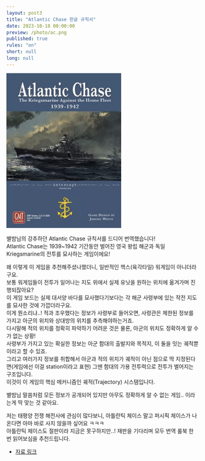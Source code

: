 ```yaml
---
layout: post3
title: "Atlantic Chase 한글 규칙서"
date: 2023-10-18 00:00:00
preview: /photo/ac.png
published: true
rules: "on"
short: null
long: null
---
```


<img src="/photo/ac.png" width="300">

별밤님의 강추하던 Atlantic Chase 규칙서를 드디어 번역했습니다!<br>
Atlantic Chase는 1939~1942 기간동안 벌어진 영국 왕립 해군과 독일 Kriegsmarine의 전투를 묘사하는 게임이에요!

왜 이렇게 이 게임을 추천해주셨나했더니, 일반적인 헥스(육각타일) 워게임이 아니더라구요.<br>
보통 워게임들이 전투가 일어나는 지도 위에서 실제 유닛을 원하는 위치에 옮겨가며 진행되잖아요?<br>
이 게임 보드는 실제 대서양 바다를 묘사했다기보다는 각 해군 사령부에 있는 작전 지도를 묘사한 것에 가깝더라구요.<br>
이게 뭔소리냐..! 적과 조우했다는 정보가 사령부로 들어오면, 사령관은 제한된 정보를 가지고 아군의 위치와 상대방의 위치를 추측해야하는거죠.<br>
다시말해 적의 위치를 정확히 파악하기 어려운 것은 물론, 아군의 위치도 정확하게 알 수가 없는 상황!<br>
사령부가 가지고 있는 확실한 정보는 아군 함대의 출발지와 목적지, 이 둘을 잇는 궤적뿐이라고 할 수 있죠.<br>
그리고 여러가지 정보를 취합해서 아군과 적의 위치가 궤적이 아닌 점으로 딱 지정된다면(게임에선 이걸 station이라고 표현)
그땐 함대의 가용 전투력으로 전투가 벌어지는 구조입니다.<br>
이것이 이 게임의 핵심 메커니즘인 궤적(Trajectory) 시스템입니다.

별밤님 말씀처럼 모든 정보가 공개되어 있지만 아무도 정확하게 알 수 없는 게임.. 이라는게 딱 맞는 것 같아요.

저는 태평양 전쟁 해전사에 관심이 많다보니, 아틀란틱 체이스 말고 퍼시픽 체이스가 나온다면 아마 바로 사지 않을까 싶어요 ㅋㅋㅋ<br>
아틀란틱 체이스도 절판이라 지금은 못구하지만..! 재판을 기다리며 모두 번역 룰북 한 번 읽어보심을 추천드립니다.<br>

- [자료 링크](https://daso-bgg.notion.site/Atlantic-Chase-79cfc902e84a430ebcd3bc9de6d2ad99?pvs=4)